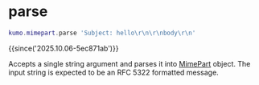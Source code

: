 # parse

```lua
kumo.mimepart.parse 'Subject: hello\r\n\r\nbody\r\n'
```

{{since('2025.10.06-5ec871ab')}}

Accepts a single string argument and parses it into [MimePart](../mimepart/index.md) object.
The input string is expected to be an RFC 5322 formatted message.
